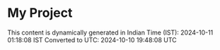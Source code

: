 # My Project

This content is dynamically generated in Indian Time (IST): 2024-10-11 01:18:08 IST
Converted to UTC: 2024-10-10 19:48:08 UTC
